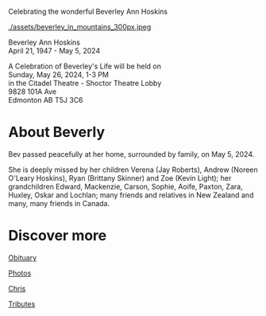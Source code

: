 Celebrating the wonderful Beverley Ann Hoskins

[./assets/beverley_in_mountains_300px.jpeg](./assets/beverley_in_mountains_1000px.jpeg "Beverley in the NZ mountains")

Beverley Ann Hoskins <br> 
April 21, 1947 - May 5, 2024

A Celebration of Beverley's Life will be held on<br> 
Sunday, May 26, 2024, 1-3 PM<br> 
in the Citadel Theatre - Shoctor Theatre Lobby<br> 
9828 101A Ave<br>
Edmonton AB T5J 3C6

# About Beverly

Bev passed peacefully at her home, surrounded by family, on May 5, 2024.

She is deeply missed by her children Verena (Jay Roberts), Andrew (Noreen O'Leary Hoskins), Ryan (Brittany Skinner) and Zoe (Kevin Light); her grandchildren Edward, Mackenzie, Carson, Sophie, Aoife, Paxton, Zara, Huxley, Oskar and Lochlan; many friends and relatives in New Zealand and many, many friends in Canada.

# Discover more

[Obituary](./obituary)

[Photos](./photos)

[Chris](./chris)

[Tributes](./tributes)

